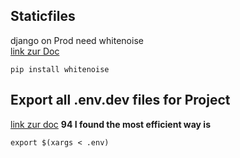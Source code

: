 ## Staticfiles
django on Prod need whitenoise  
[link zur Doc](https://whitenoise.readthedocs.io/en/stable/changelog.html#v4-0)
```
pip install whitenoise
```
## Export all .env.dev files for Project

[link zur doc](https://stackoverflow.com/questions/19331497/set-environment-variables-from-file-of-key-value-pairs)
**94 I found the most efficient way is**
 ```
 export $(xargs < .env)
 ``` 